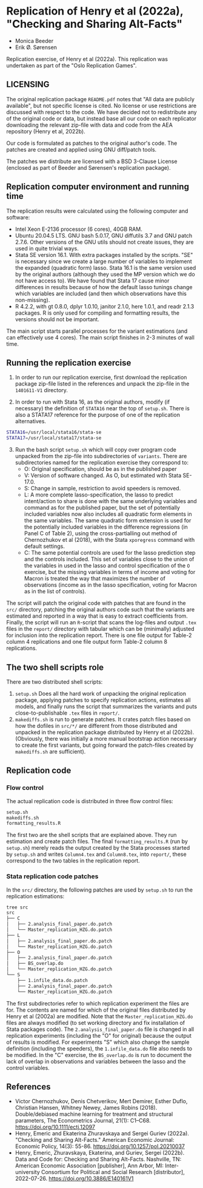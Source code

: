 # Replication of Henry et al (2022a), "Checking and Sharing Alt-Facts"
- Monica Beeder
- Erik Ø. Sørensen

Replication exercise, of Henry et al (2022a). This
replication was undertaken as part of the "Oslo Replication Games".

## LICENSING

The original replication package `README.pdf` notes that "All data are publicly available", but
not specific license is cited. No license or use restrictions are discussed with respect to the
code. We have decided not to redistribute any of the original code or data, but instead base 
all our code on each replicator downloading the relevant zip-file with data and code from the AEA
repository (Henry et al, 2022b). 

Our code is formulated as patches to the original author's code. The patches are created and applied
using GNU diff/patch tools. 

The patches we distribute are licensed with a BSD 3-Clause License (enclosed as part of Beeder and Sørensen's replication package). 

## Replication computer environment and running time

The replication results were calculated using the following computer and software:

- Intel Xeon E-2136 processor (6 cores), 40GB RAM.
- Ubuntu 20.04.5 LTS. GNU bash 5.0.17, GNU diffutils 3.7 and GNU patch 2.7.6.
  Other versions of the GNU utils should not create issues, they are used in quite trivial ways.
- Stata SE version 16.1. With extra packages installed by the scripts. "SE" is
  necessary since we create a large number of variables to implement the
  expanded (quadratic form) lasso. Stata 16.1
  is the same version used by the original authors (although they used the MP version
  which we do not have access to). We have found that Stata 17 cause minor differences in results because of how the default lasso tunings change which variables are included (and then which observations have this non-missing).
- R 4.2.2, with gt 0.8.0, dplyr 1.0.10, janitor 2.1.0, here 1.0.1, and readr 2.1.3 packages.
  R is only used for compiling and formatting results, the versions should not
  be important.

The main script starts parallel processes for the variant estimations (and can
effectively use 4 cores). The main script finishes in 2-3 minutes of wall
time.



## Running the replication exercise

1. In order to run our replication exercise, first download the replication package zip-file
listed in the references and unpack the zip-file in the `1401611-V1` directory.

2. In order to run with Stata 16, as the original authors, modify (if necessary) the definition
of `STATA16` near the top of `setup.sh`. There is also a STATA17 reference for the purpose
of one of the replication alternatives.

```sh
STATA16=/usr/local/stata16/stata-se
STATA17=/usr/local/stata17/stata-se
```
3. Run the bash script `setup.sh` which will copy over program code unpacked from the zip-file into subdirectories of  `variants`. There are subdirectories named for the replication exercise they correspond to:
     - O: Original specification, should be as in the published paper
     - V: Version of software changed. As O, but estimated with Stata SE-17.0.
     - S: Change in sample, restriction to avoid speeders is removed.
     - L: A more complete lasso-specification, the lasso to predict intent/action to share is done with the same underlying variables and command as for the published paper, but the set of potentially included variables now also includes all quadratic form elements in the same variables. The same quadratic form extension is used for the potentially included variables in the difference regressions (in Panel C of Table 2), using the cross-partialling out method of Chernozhukov et al (2018), with the Stata `xporegress` command with default settings.
     - C: The same potential controls are used for the lasso prediction step and the controls included. This set of variables close to the union of the variables in used in the lasso and control specification of the `O` exercise, but the missing variables in terms of income and voting for Macron is treated the way that maximizes the number of observations (income as in the lasso specification, voting for Macron as in the list of controls).
  
The script will patch the original code with patches that are found in the
`src/` directory, patching the original authors code such that the variants are
estimated and reported in a way that is easy to extract coefficients from.
Finally, the script will run an `R`-script that scans the log-files and output
`.tex` files in the `report/` directory with tabular which can be (minimally)
adjusted for inclusion into the replication report. There is one file output for
Table-2 column 4 replications and one file output form Table-2 column 8
replications.



## The two shell scripts role

There are two distributed shell scripts:

1. `setup.sh` Does all the hard work of unpacking the original replication package, applying patches to specify replication actions, estimates all models, and finally runs the script that summarizes
the variants and puts close-to-publishable `.tex` files in `report/`. 
2.  `makediffs.sh` is run to generate patches. It crates patch files based on how the dofiles in `src/*/` are different from those distributed and unpacked in the replication package distributed by Henry et al (2022b). (Obviously, there was initially a more manual bootstrap action necessary to create the first variants, but going forward the patch-files created by `makediffs.sh` are sufficient). 

## Replication code

### Flow control
The actual replication code is distributed in three flow control files:
```bash
setup.sh
makediffs.sh
formatting_results.R
```
The first two are the shell scripts that are explained above. They run estimation and create patch files. 
The final `formatting_results.R` (run by `setup.sh`) merely reads the output created by the Stata processes started
by `setup.sh` and writes `Column4.tex` and `Column8.tex`, into `report/`, these correspond to the two tables in the
replication report.

### Stata replication code patches
In the `src/` directory, the following patches are used by `setup.sh` to run the replication
estimations:

```sh
tree src
src
├── C
│   ├── 2.analysis_final_paper.do.patch
│   └── Master_replication_HZG.do.patch
├── L
│   ├── 2.analysis_final_paper.do.patch
│   └── Master_replication_HZG.do.patch
├── O
│   ├── 2.analysis_final_paper.do.patch
│   ├── BS_overlap.do
│   └── Master_replication_HZG.do.patch
└── S
    ├── 1.infile_data.do.patch
    ├── 2.analysis_final_paper.do.patch
    └── Master_replication_HZG.do.patch
```

The first subdirectories refer to which replication experiment the files are for. The contents are named
for which of the original files distributed by Henry et al (2002a) are modified. Note that 
the `Master_replication_HZG.do` files are always modified (to set working directory and fix 
installation of Stata packages code). The `2.analysis_final_paper.do` file is changed in all
replication experiments (including the "O" for original) because the output of results is 
modified. For experiments "S" which also change the sample definition (including the 
speeders), the `1.infile_data.do` file also needs to be modified. In the "C" exercise, the
`BS_overlap.do` is run to document the lack of overlap in observations and variables
between the lasso and the control variables. 


## References

- Victor Chernozhukov, Denis Chetverikov, Mert Demirer, Esther Duflo, Christian Hansen, Whitney Newey, James Robins (2018). Double/debiased machine learning for treatment and structural parameters, The Econometrics Journal, 21(1): C1–C68. https://doi.org/10.1111/ectj.12097
- Henry, Emeric and Ekaterina Zhuravskaya and Sergei Guriev (2022a). "Checking and Sharing Alt-Facts." 
American Economic Journal: Economic Policy, 14(3): 55-86. https://doi.org/10.1257/pol.20210037
- Henry, Emeric, Zhuravskaya, Ekaterina, and Guriev, Sergei (2022b). Data and Code for: Checking and Sharing Alt-Facts. Nashville, TN: American Economic Association [publisher], Ann Arbor, MI: Inter-university Consortium for Political and Social Research [distributor], 2022-07-26. https://doi.org/10.3886/E140161V1

